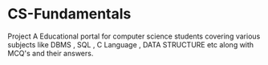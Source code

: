 # CS-Fundamentals
Project
A Educational portal for computer science students covering various subjects like DBMS , SQL , C Language , DATA STRUCTURE etc along with MCQ's and their answers.
